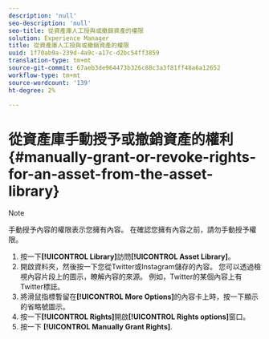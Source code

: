 ```yaml
---
description: 'null'
seo-description: 'null'
seo-title: 從資產庫人工授與或撤銷資產的權限
solution: Experience Manager
title: 從資產庫人工授與或撤銷資產的權限
uuid: 1f70ab9a-239d-4a9c-a17c-d2bc54ff3859
translation-type: tm+mt
source-git-commit: 67aeb3de964473b326c88c3a3f81ff48a6a12652
workflow-type: tm+mt
source-wordcount: '139'
ht-degree: 2%

---
```



# 從資產庫手動授予或撤銷資產的權利{#manually-grant-or-revoke-rights-for-an-asset-from-the-asset-library}

>[!NOTE]
>
>手動授予內容的權限表示您擁有內容。 在確認您擁有內容之前，請勿手動授予權限。

1. 按一下&#x200B;**[!UICONTROL Library]**&#x200B;訪問&#x200B;**[!UICONTROL Asset Library]**。
1. 開啟資料夾，然後按一下您從Twitter或Instagram儲存的內容。 您可以透過檢視內容片段上的圖示，瞭解內容的來源。 例如，Twitter的某個內容上有Twitter標誌。
1. 將滑鼠指標暫留在&#x200B;**[!UICONTROL More Options]**&#x200B;的內容卡上時，按一下顯示的省略號圖示。
1. 按一下&#x200B;**[!UICONTROL Rights]**&#x200B;開啟&#x200B;**[!UICONTROL Rights options]**&#x200B;窗口。
1. 按一下 **[!UICONTROL Manually Grant Rights]**.

